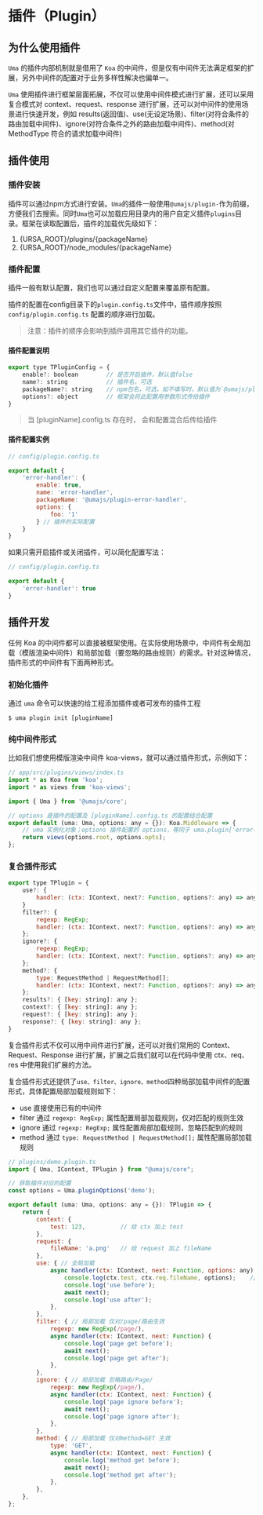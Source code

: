 # 插件（Plugin）

## 为什么使用插件

`Uma` 的插件内部机制就是借用了 `Koa` 的中间件，但是仅有中间件无法满足框架的扩展，另外中间件的配置对于业务多样性解决也偏单一。

`Uma` 使用插件进行框架层面拓展，不仅可以使用中间件模式进行扩展，还可以采用复合模式对 context、request、response 进行扩展，还可以对中间件的使用场景进行快速开发，例如 results(返回值)、use(无设定场景)、filter(对符合条件的路由加载中间件)、ignore(对符合条件之外的路由加载中间件)、method(对 MethodType 符合的请求加载中间件)

## 插件使用

### 插件安装

插件可以通过npm方式进行安装。`Uma`的插件一般使用`@umajs/plugin-`作为前缀，方便我们去搜索。同时`Uma`也可以加载应用目录内的用户自定义插件`plugins`目录。框架在读取配置后，插件的加载优先级如下：

1. {URSA_ROOT}/plugins/{packageName}
2. {URSA_ROOT}/node_modules/{packageName}

### 插件配置

插件一般有默认配置，我们也可以通过自定义配置来覆盖原有配置。

插件的配置在config目录下的`plugin.config.ts`文件中，插件顺序按照 `config/plugin.config.ts` 配置的顺序进行加载。

> 注意：插件的顺序会影响到插件调用其它插件的功能。

#### 插件配置说明
```javascript
export type TPluginConfig = {
    enable?: boolean        // 是否开启插件，默认值false
    name?: string           // 插件名，可选
    packageName?: string    // npm包名，可选，如不填写时，默认值为`@umajs/plugin-$
    options?: object        // 框架会将此配置用参数形式传给插件
}
```
> 当 [pluginName].config.ts 存在时， 会和配置混合后传给插件

#### 插件配置实例
``` javascript
// config/plugin.config.ts

export default {
    'error-handler': {
        enable: true,
        name: 'error-handler',
        packageName: '@umajs/plugin-error-handler',
        options: {
            foo: '1'
        } // 插件的实际配置
    }
}
```

如果只需开启插件或关闭插件，可以简化配置写法：

``` javascript
// config/plugin.config.ts

export default {
    'error-handler': true
}
```

## 插件开发
任何 Koa 的中间件都可以直接被框架使用。在实际使用场景中，中间件有全局加载（模版渲染中间件）和局部加载（要忽略的路由规则）的需求。针对这种情况，插件形式的中间件有下面两种形式。

### 初始化插件
通过 ```uma``` 命令可以快速的给工程添加插件或者可发布的插件工程
```shell
$ uma plugin init [pluginName]
```

### 纯中间件形式
比如我们想使用模版渲染中间件 koa-views，就可以通过插件形式，示例如下：

```javascript
// app/src/plugins/views/index.ts
import * as Koa from 'koa';
import * as views from 'koa-views';

import { Uma } from '@umajs/core';

// options 是插件的配置及 [pluginName].config.ts 的配置结合配置
export default (uma: Uma, options: any = {}): Koa.Middleware => {
    // uma 实例化对象；options 插件配置的 options，等同于 uma.plugin['error-handler'].options
    return views(options.root, options.opts);
};
```

### 复合插件形式

```javascript
export type TPlugin = {
    use?: {
        handler: (ctx: IContext, next?: Function, options?: any) => any;
    }
    filter?: {
        regexp: RegExp;
        handler: (ctx: IContext, next?: Function, options?: any) => any;
    };
    ignore?: {
        regexp: RegExp;
        handler: (ctx: IContext, next?: Function, options?: any) => any;
    };
    method?: {
        type: RequestMethod | RequestMethod[];
        handler: (ctx: IContext, next?: Function, options?: any) => any;
    };
    results?: { [key: string]: any };
    context?: { [key: string]: any };
    request?: { [key: string]: any };
    response?: { [key: string]: any };
}
```
复合插件形式不仅可以用中间件进行扩展，还可以对我们常用的 Context、Request、Response 进行扩展，扩展之后我们就可以在代码中使用 ctx、req、res 中使用我们扩展的方法。

复合插件形式还提供了`use、filter、ignore、method`四种局部加载中间件的配置形式，具体配置局部加载规则如下：
- use 直接使用已有的中间件
- filter 通过 `regexp: RegExp;` 属性配置局部加载规则，仅对匹配的规则生效
- ignore 通过 `regexp: RegExp;` 属性配置局部加载规则，忽略匹配到的规则
- method 通过 `type: RequestMethod | RequestMethod[];` 属性配置局部加载规则

```javascript
// plugins/demo.plugin.ts
import { Uma, IContext, TPlugin } from "@umajs/core";

// 获取插件对应的配置
const options = Uma.pluginOptions('demo');

export default (uma: Uma, options: any = {}): TPlugin => {
    return {
        context: {
            test: 123,          // 给 ctx 加上 test
        },
        request: {
            fileName: 'a.png'   // 给 request 加上 fileName
        },
        use: { // 全局加载
            async handler(ctx: IContext, next: Function, options: any) {
                console.log(ctx.test, ctx.req.fileName, options);    // >> 123 a.png {}
                console.log('use before');
                await next();
                console.log('use after');
            },
        },
        filter: { // 局部加载 仅对/page/路由生效
            regexp: new RegExp(/page/),
            async handler(ctx: IContext, next: Function) {
                console.log('page get before');
                await next();
                console.log('page get after');
            },
        },
        ignore: { // 局部加载 忽略路由/Page/
            regexp: new RegExp(/page/),
            async handler(ctx: IContext, next: Function) {
                console.log('page ignore before');
                await next();
                console.log('page ignore after');
            },
        },
        method: { // 局部加载 仅对method=GET 生效
            type: 'GET',
            async handler(ctx: IContext, next: Function) {
                console.log('method get before');
                await next();
                console.log('method get after');
            },
        },
    },
};
```
